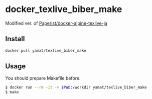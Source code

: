 # docker_texlive_biber_make
Modified ver. of [Paperist/docker-alpine-texlive-ja](https://hub.docker.com/r/paperist/alpine-texlive-ja)

## Install

```bash
docker pull yamat/texlive_biber_make
```

## Usage

You should prepare Makefile before.

```bash
$ docker run --rm -it -v $PWD:/workdir yamat/texlive_biber_make
$ make
```


